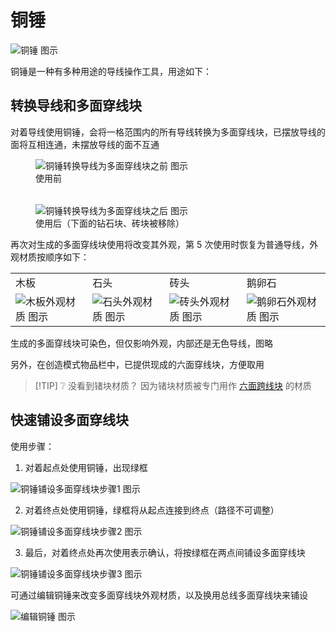 # 铜锤 <Badge text="v2.0"/>

<img src="/images/expand/wires/GVCopperHammerBlock.webp" alt="铜锤 图示" class="center_image small"/>

铜锤是一种有多种用途的导线操作工具，用途如下：

## 转换导线和多面穿线块

对着导线使用铜锤，会将一格范围内的所有导线转换为多面穿线块，已摆放导线的面将互相连通，未摆放导线的面不互通

<figure class="center_image">
<img src="/images/expand/wires/copper_hammer_transform_1.webp" alt="铜锤转换导线为多面穿线块之前 图示"/>
<figcaption>使用前</figcaption>
</figure>
<figure class="center_image" style="margin-top: 32px;">
<img src="/images/expand/wires/copper_hammer_transform_2.webp" alt="铜锤转换导线为多面穿线块之后 图示"/>
<figcaption>使用后（下面的钻石块、砖块被移除）</figcaption>
</figure>

再次对生成的多面穿线块使用将改变其外观，第 5 次使用时恢复为普通导线，外观材质按顺序如下：

<table :class="$style.img_width_100px">
    <tbody>
        <tr>
            <td>木板</td>
            <td>石头</td>
            <td>砖头</td>
            <td>鹅卵石</td>
        </tr>
        <tr>
            <td><img src="/images/expand/wires/copper_hammer_texture_1.webp" alt="木板外观材质 图示"/></td>
            <td><img src="/images/expand/wires/copper_hammer_texture_2.webp" alt="石头外观材质 图示"/></td>
            <td><img src="/images/expand/wires/copper_hammer_texture_3.webp" alt="砖头外观材质 图示"/></td>
            <td><img src="/images/expand/wires/copper_hammer_texture_4.webp" alt="鹅卵石外观材质 图示"/></td>
        </tr>
    </tbody>
</table>

生成的多面穿线块可染色，但仅影响外观，内部还是无色导线，图略

另外，在创造模式物品栏中，已提供现成的六面穿线块，方便取用

> [!TIP] ❔ 没看到锗块材质？
> 因为锗块材质被专门用作 [六面跨线块](jumper) 的材质

## 快速铺设多面穿线块

使用步骤：

1. 对着起点处使用铜锤，出现绿框

<img src="/images/expand/wires/copper_hammer_connect_1.webp" alt="铜锤铺设多面穿线块步骤1 图示" class="center_image"/>

2. 对着终点处使用铜锤，绿框将从起点连接到终点（路径不可调整）

<img src="/images/expand/wires/copper_hammer_connect_2.webp" alt="铜锤铺设多面穿线块步骤2 图示" class="center_image"/>

3. 最后，对着终点处再次使用表示确认，将按绿框在两点间铺设多面穿线块

<img src="/images/expand/wires/copper_hammer_connect_3.webp" alt="铜锤铺设多面穿线块步骤3 图示" class="center_image"/>

可通过编辑铜锤来改变多面穿线块外观材质，以及换用<span class="harnessSpan">总线</span>多面穿线块来铺设

<img src="/images/expand/wires/copper_hammer_edit_zh.webp" alt="编辑铜锤 图示" class="center_image"/>

<style module>
.img_width_100px img {
    width: 100px;
    image-rendering: pixelated;
}
</style>